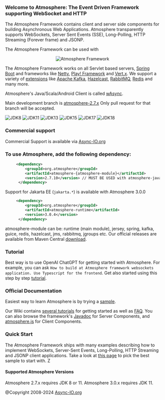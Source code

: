 ### Welcome to Atmosphere: The Event Driven Framework supporting WebSocket and HTTP

The Atmosphere Framework contains client and server side components for building Asynchronous Web Applications. Atmosphere transparently supports WebSockets, Server Sent Events (SSE), Long-Polling, HTTP Streaming (Forever frame) and JSONP.

The Atmosphere Framework can be used with 

<p align="center">
  <img src="http://atmosphere.github.io/atmosphere/images/stack.png"Atmosphere Framework Stack alt="Atmosphere Framework"/>
</p>

The Atmosphere Framework works on all Servlet based servers, [Spring Boot](https://spring.io/projects/spring-boot) and frameworks like [Netty](http://atmosphere.github.io/nettosphere/), [Play! Framework](http://atmosphere.github.io/atmosphere-play/) and [Vert.x](https://github.com/Atmosphere/atmosphere-vertx). We support a variety of [extensions](https://github.com/Atmosphere/atmosphere-extensions/tree/extensions-2.4.x) like [Apache Kafka](https://github.com/Atmosphere/atmosphere-extensions/tree/master/kafka/modules), [Hazelcast](https://github.com/Atmosphere/atmosphere-extensions/tree/master/hazelcast/modules), [RabbitMQ](https://github.com/Atmosphere/atmosphere-extensions/tree/master/rabbitmq/modules), [Redis](https://github.com/Atmosphere/atmosphere-extensions/tree/master/redis/modules) and many more.

Atmosphere's Java/Scala/Android Client is called [wAsync](https://github.com/Atmosphere/wasync).

Main development branch is [atmosphere-2.7.x](https://github.com/Atmosphere/atmosphere/tree/atmosphere-2.7.x) Only pull request for that branch will be accepted.

![JDK8](https://github.com/Atmosphere/atmosphere/workflows/JDK8/badge.svg) ![JDK11](https://github.com/Atmosphere/atmosphere/workflows/JDK11/badge.svg) ![JDK13](https://github.com/Atmosphere/atmosphere/workflows/JDK13/badge.svg) ![JDK15](https://github.com/Atmosphere/atmosphere/workflows/JDK15/badge.svg) ![JDK17](https://github.com/Atmosphere/atmosphere/workflows/JDK17/badge.svg) ![JDK18](https://github.com/Atmosphere/atmosphere/workflows/JDK18/badge.svg)


### Commercial support
Commercial Support is available via [Async-IO.org](http://async-io.org) 

### To use Atmosphere, add the following dependency:
```xml
     <dependency>
         <groupId>org.atmosphere</groupId>
         <artifactId>atmosphere-{atmosphere-module}</artifactId>
         <version>2.7.10</version> // MUST BE USED with atmosphere-javascript 3.1+
      </dependency>
```
Support for Jakarta EE (`jakarta.*`) is available with Atmosphere 3.0.0
```xml
     <dependency>
         <groupId>org.atmosphere</groupId>
         <artifactId>atmosphere-runtime</artifactId>
         <version>3.0.4</version> 
      </dependency>
```
     
atmosphere-module can be: runtime (main module), jersey, spring, kafka, guice, redis, hazelcast, jms, rabbitmq, jgroups etc. Our official releases are available from Maven Central [download](http://search.maven.org/#search|ga|1|atmosphere).

### Tutorial
Best way is to use OpenAI ChatGPT for getting started with Atmosphere. For example, you can ask `How to build at Atmosphere framework websockets application. Use Typescript for the frontend`. Get also started using this step by step [tutorial](http://async-io.org/tutorial.html). 

### Official Documentation
Easiest way to learn Atmosphere is by trying a [sample](https://github.com/Atmosphere/atmosphere-samples/). 

Our Wiki contains [several tutorials](https://github.com/Atmosphere/atmosphere/wiki) for getting started as well as [FAQ](https://github.com/Atmosphere/atmosphere/wiki/Frequently-Asked-Questions). You can also browse the framework's [Javadoc](http://atmosphere.github.io/atmosphere/apidocs/) for Server Components, and [atmosphere.js](https://github.com/Atmosphere/atmosphere/wiki/atmosphere.js-API) for Client Components.

### Quick Start

The Atmosphere Framework ships with many examples describing how to implement WebSockets, Server-Sent Events, Long-Polling, HTTP Streaming and JSONP client applications. Take a look at [this page](https://github.com/Atmosphere/atmosphere-samples/) to pick the best sample to start with.
                                                                                         Z
#### Supported Atmosphere Versions

Atmosphere 2.7.x requires JDK 8 or 11. Atmosphere 3.0.x requires JDK 11.

@Copyright 2008-2024 [Async-IO.org](http://async-io.org)



